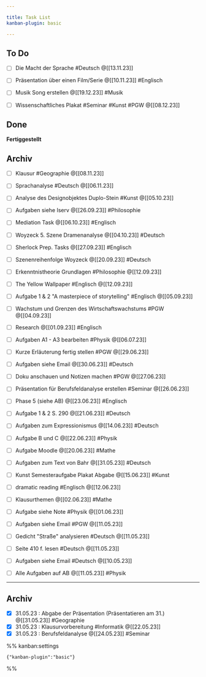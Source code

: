 ```yaml
---

title: Task List
kanban-plugin: basic

---
```


## To Do

- [ ] Die Macht der Sprache #Deutsch @[[13.11.23]]
- [ ] Präsentation über einen Film/Serie @[[10.11.23]] #Englisch
- [ ] Musik Song erstellen @[[19.12.23]] #Musik
- [ ] Wissenschaftliches Plakat #Seminar #Kunst #PGW @[[08.12.23]]


## Done

**Fertiggestellt**


## Archiv

- [ ] Klausur #Geographie @[[08.11.23]]
- [ ] Sprachanalyse #Deutsch @[[06.11.23]]
- [ ] Analyse des Designobjektes Duplo-Stein #Kunst @[[05.10.23]]
- [ ] Aufgaben siehe Iserv @[[26.09.23]] #Philosophie
- [ ] Mediation Task @[[06.10.23]] #Englisch
- [ ] Woyzeck 5. Szene Dramenanalyse @[[04.10.23]] #Deutsch
- [ ] Sherlock Prep. Tasks @[[27.09.23]] #Englisch
- [ ] Szenenreihenfolge Woyzeck @[[20.09.23]] #Deutsch
- [ ] Erkenntnistheorie Grundlagen #Philosophie @[[12.09.23]]
- [ ] The Yellow Wallpaper #Englisch @[[12.09.23]]
- [ ] Aufgabe 1 & 2 "A masterpiece of storytelling" #Englisch @[[05.09.23]]
- [ ] Wachstum und Grenzen des Wirtschaftswachstums #PGW @[[04.09.23]]
- [ ] Research @[[01.09.23]] #Englisch
- [ ] Aufgaben A1 - A3 bearbeiten #Physik @[[06.07.23]]
- [ ] Kurze Erläuterung fertig stellen #PGW @[[29.06.23]]
- [ ] Aufgaben siehe Email @[[30.06.23]] #Deutsch
- [ ] Doku anschauen und Notizen machen #PGW @[[27.06.23]]
- [ ] Präsentation für Berufsfeldanalyse erstellen #Seminar @[[26.06.23]]
- [ ] Phase 5 (siehe AB) @[[23.06.23]] #Englisch
- [ ] Aufgabe 1 & 2 S. 290 @[[21.06.23]] #Deutsch
- [ ] Aufgaben zum Expressionismus @[[14.06.23]] #Deutsch
- [ ] Aufgabe B und C @[[22.06.23]] #Physik
- [ ] Aufgabe Moodle @[[20.06.23]] #Mathe
- [ ] Aufgaben zum Text von Bahr @[[31.05.23]] #Deutsch
- [ ] Kunst Semesteraufgabe Plakat Abgabe @[[15.06.23]] #Kunst
- [ ] dramatic reading #Englisch @[[12.06.23]]
- [ ] Klausurthemen @[[02.06.23]] #Mathe
- [ ] Aufgabe siehe Note #Physik @[[01.06.23]]
- [ ] Aufgaben siehe Email #PGW @[[11.05.23]]
- [ ] Gedicht "Straße" analysieren #Deutsch @[[11.05.23]]
- [ ] Seite 410 f. lesen #Deutsch @[[11.05.23]]
- [ ] Aufgaben siehe Email #Deutsch @[[10.05.23]]
- [ ] Alle Aufgaben auf AB @[[11.05.23]] #Physik


***

## Archiv

- [x] 31.05.23 : Abgabe der Präsentation (Präsentatieren am 31.) @[[31.05.23]] #Geographie
- [x] 31.05.23 : Klausurvorbereitung #Informatik @[[22.05.23]]
- [x] 31.05.23 : Berufsfeldanalyse @[[24.05.23]] #Seminar

%% kanban:settings
```
{"kanban-plugin":"basic"}
```
%%